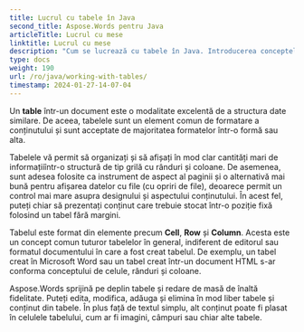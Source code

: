 ```yaml
---
title: Lucrul cu tabele în Java
second_title: Aspose.Words pentru Java
articleTitle: Lucrul cu mese
linktitle: Lucrul cu mese
description: "Cum se lucrează cu tabele în Java. Introducerea conceptelor de noduri de masă în Aspose.Words pentru Java."
type: docs
weight: 190
url: /ro/java/working-with-tables/
timestamp: 2024-01-27-14-07-04
---
```


Un **table** într-un document este o modalitate excelentă de a structura date similare. De aceea, tabelele sunt un element comun de formatare a conținutului și sunt acceptate de majoritatea formatelor într-o formă sau alta.

Tabelele vă permit să organizați și să afișați în mod clar cantități mari de informațiiîntr-o structură de tip grilă cu rânduri și coloane. De asemenea, sunt adesea folosite ca instrument de aspect al paginii și o alternativă mai bună pentru afișarea datelor cu file (cu opriri de file), deoarece permit un control mai mare asupra designului și aspectului conținutului. În acest fel, puteți chiar să prezentați conținut care trebuie stocat într-o poziție fixă folosind un tabel fără margini.

Tabelul este format din elemente precum **Cell**, **Row** și **Column**. Acesta este un concept comun tuturor tabelelor în general, indiferent de editorul sau formatul documentului în care a fost creat tabelul. De exemplu, un tabel creat în Microsoft Word sau un tabel creat într-un document HTML s-ar conforma conceptului de celule, rânduri și coloane.

Aspose.Words sprijină pe deplin tabele și redare de masă de înaltă fidelitate. Puteți edita, modifica, adăuga și elimina în mod liber tabele și conținut din tabele. În plus față de textul simplu, alt conținut poate fi plasat în celulele tabelului, cum ar fi imagini, câmpuri sau chiar alte tabele.
